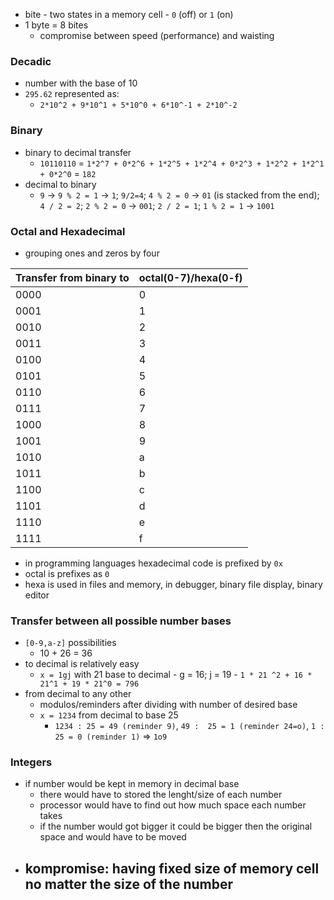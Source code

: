 

- bite - two states in a memory cell - `0` (off) or `1` (on)
- 1 byte = 8 bites
	- compromise between speed (performance) and waisting


### Decadic 
- number with the base of 10
- `295.62` represented as:
	- `2*10^2 + 9*10^1 + 5*10^0 + 6*10^-1 + 2*10^-2`

### Binary
- binary to decimal transfer
	- `10110110` = `1*2^7 + 0*2^6 + 1*2^5 + 1*2^4 + 0*2^3 + 1*2^2 + 1*2^1 + 0*2^0` = `182`
- decimal to binary
	- `9` -> `9 % 2 = 1` -> `1`;  `9/2=4`; `4 % 2 = 0` -> `01` (is stacked from the end); `4 / 2 = 2`; `2 % 2 = 0` -> `001`; `2 / 2 = 1`; `1 % 2 = 1` -> `1001`

### Octal and Hexadecimal
- grouping ones and zeros by four

Transfer from binary to | octal(0-7)/hexa(0-f)
---------- | -----
0000 | 0
0001 | 1
0010 | 2
0011 | 3
0100 | 4
0101 | 5
0110 | 6
0111 | 7
1000 | 8
1001 | 9
1010 | a
1011 | b
1100 | c
1101 | d
1110 | e
1111 | f
- in programming languages hexadecimal code is prefixed by `0x`
- octal is prefixes as `0`
- hexa is used in files and memory, in debugger, binary file display, binary editor


### Transfer between all possible number bases
- `[0-9,a-z]` possibilities
	- 10 + 26 = 36
- to decimal is relatively easy
	- `x = 1gj` with 21 base to decimal
			- g = 16; j = 19
			- `1 * 21 ^2 + 16 * 21^1 + 19 * 21^0 = 796`
- from decimal to any other
	- modulos/reminders after dividing with number of desired base
	- `x = 1234` from decimal to base 25
		- `1234 : 25 = 49 (reminder 9)`, `49 :  25 = 1 (reminder 24=o)`, `1 : 25 = 0 (reminder 1)` => `1o9`

### Integers
- if number would be kept in memory in decimal base
	- there would have to stored the lenght/size of each number
	- processor would have to find out how much space each number takes
	- if the number would got bigger it could be bigger then the original space and would have to be moved
- kompromise: having fixed size of memory cell no matter the size of the number
	- 